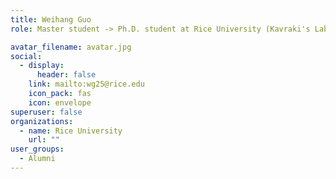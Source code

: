 ```yaml
---
title: Weihang Guo
role: Master student -> Ph.D. student at Rice University (Kavraki's Lab)

avatar_filename: avatar.jpg
social:
  - display:
      header: false
    link: mailto:wg25@rice.edu
    icon_pack: fas
    icon: envelope
superuser: false
organizations:
  - name: Rice University
    url: ""
user_groups:
  - Alumni
---
```

